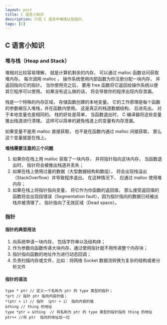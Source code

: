 ```yaml
---
layout: post
title: C 语言小知识
description: 介绍 C 语言中堆栈以及指针。
tags: [C]
---
```


## C 语言小知识

### 堆与栈（Heap and Stack）

堆相对比较容易理解， 就是计算机剩余的内存， 可以通过 malloc 函数访问获取堆内存。 每次调用 malloc ， 操作系统使用内部函数为你注册分配一块内存， 并返回指向它的指针。 当你使用完之后， 要用 free 函数将它返回给操作系统以便其它程序可以使用。 如果没有这么做的话， 将会导致你的程序出现内存泄漏。

栈是一个特殊的内存区域， 存储函数创建的本地变量。 它的工作原理是每个函数的参数被压入堆栈，并在函数内使用。 这是真正的栈道数据结构， 后进先出。  对于本地变量也是相同的。 栈的好处是简单， 当函数退出时， C 编译器将这些变量推出栈道进行清理。 这样可以简单的避免栈道上的变量有内存泄漏。

如果变量不是用 malloc 直接获取， 也不是在函数内通过 malloc 间接获取， 那么这个变量就是在栈上。

**堆栈需要注意的三个问题**

1. 如果你在栈上用 malloc 获取了一块内存，  并将指针指向这块内存，  当函数退出时， 指针将会被推出栈道并丢失；
2. 如果在栈上使用过量的数据（大型数据结构和数组）， 将会出现栈溢出（StackOverflow）并导致程序退出。 在这种情况下， 应通过 malloc 使用堆内存；
3. 如果在栈上将指针指向变量， 将它作为你函数的返回值， 那么接受返回值的函数将会出现段错误（Segmentation fault），因为指针指向的数据已经被出栈并被清理了， 指针指向了无效区域（Dead space）。

### 指针

#### 指针的典型用法

1. 向系统申请一块内存， 包括字符串以及结构体；
2. 作为参数向函数传递大块内存，通过使用指针就不用传递整个内存块；
3. 指针指向函数的地址作为进行动态回调；
4. 负责扫描内存或文件，比如：将网络 Socket 数据流转换为复杂的结构或者分析文件

#### 指针的语法

	type * ptr // 定义一个名称为 ptr 的 type 类型的指针；
	*prt // 指针 ptr 指向内容的值；
	*(ptr + i) // 指针 （ptr + i） 指向内容的值
	&thing // thing 的地址
	type *ptr = &thing  // 将名称为 ptr 的 type 类型的指针指向 thing 的地址
	ptr++ //将 ptr  指向的地址加一位
